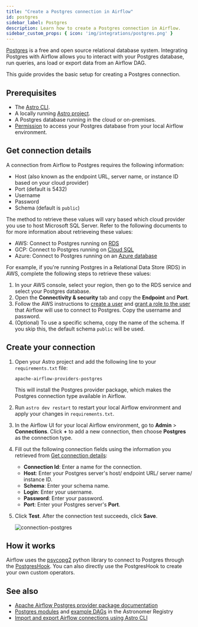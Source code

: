 ```yaml
---
title: "Create a Postgres connection in Airflow"
id: postgres
sidebar_label: Postgres
description: Learn how to create a Postgres connection in Airflow.
sidebar_custom_props: { icon: 'img/integrations/postgres.png' }
---
```


[Postgres](https://www.postgresql.org/) is a free and open source relational database system. Integrating Postgres with Airflow allows you to interact with your Postgres database, run queries, ans load or export data from an Airflow DAG.

This guide provides the basic setup for creating a Postgres connection.

## Prerequisites

- The [Astro CLI](https://www.astronomer.io/docs/astro/cli/overview).
- A locally running [Astro project](https://www.astronomer.io/docs/astro/cli/get-started-cli).
- A Postgres database running in the cloud or on-premises.
- [Permission](https://www.digitalocean.com/community/tutorials/how-to-use-roles-and-manage-grant-permissions-in-postgresql-on-a-vps-2) to access your Postgres database from your local Airflow environment.

## Get connection details

A connection from Airflow to Postgres requires the following information:

- Host (also known as the endpoint URL, server name, or instance ID based on your cloud provider)
- Port (default is 5432)
- Username
- Password
- Schema (default is `public`)

The method to retrieve these values will vary based which cloud provider you use to host Microsoft SQL Server. Refer to the following documents to for more information about retrieveing these values:

- AWS: Connect to Postgres running on [RDS](https://docs.aws.amazon.com/AmazonRDS/latest/UserGuide/USER_ConnectToPostgreSQLInstance.html)
- GCP: Connect to Postgres running on [ Cloud SQL](https://cloud.google.com/sql/docs/postgres/connect-instance-local-computer)
- Azure: Connect to Postgres running on an [Azure database](https://learn.microsoft.com/en-us/training/modules/create-connect-to-postgres/4-connect-develop-your-database)

For example, if you're running Postgres in a Relational Data Store (RDS) in AWS, complete the following steps to retrieve these values:

1. In your AWS console, select your region, then go to the RDS service and select your Postgres database.
2. Open the **Connectivity & security** tab and copy the **Endpoint** and **Port**.
3. Follow the AWS instructions to [create a user](https://www.postgresql.org/docs/8.0/sql-createuser.html) and [grant a role to the user](https://www.postgresql.org/docs/current/sql-grant.html) that Airflow will use to connect to Postgres. Copy the username and password.
4. (Optional) To use a specific schema, copy the name of the schema. If you skip this, the default schema `public` will be used.

## Create your connection

1. Open your Astro project and add the following line to your `requirements.txt` file:

    ```
    apache-airflow-providers-postgres
    ```

    This will install the Postgres provider package, which makes the Postgres connection type available in Airflow.

2. Run `astro dev restart` to restart your local Airflow environment and apply your changes in `requirements.txt`.

3. In the Airflow UI for your local Airflow environment, go to **Admin** > **Connections**. Click **+** to add a new connection, then choose **Postgres** as the connection type.

4. Fill out the following connection fields using the information you retrieved from [Get connection details](#get-connection-details):

    - **Connection Id**: Enter a name for the connection.
    - **Host**: Enter your Postgres server's host/ endpoint URL/ server name/ instance ID.
    - **Schema**: Enter your schema name.
    - **Login**: Enter your username.
    - **Password**: Enter your password.
    - **Port**: Enter your Postgres server's **Port**.

5. Click **Test**. After the connection test succeeds, click **Save**.

    ![connection-postgres](/img/examples/connection-postgres.png)

## How it works

Airflow uses the [psycopg2](https://pypi.org/project/psycopg2/) python library to connect to Postgres through the [PostgresHook](https://airflow.apache.org/docs/apache-airflow-providers-postgres/stable/_api/airflow/providers/postgres/hooks/postgres/index.html). You can also directly use the PostgresHook to create your own custom operators.

## See also

- [Apache Airflow Postgres provider package documentation](https://airflow.apache.org/docs/apache-airflow-providers-postgres/stable/index.html)
- [Postgres modules](https://registry.astronomer.io/modules?limit=24&sorts=updatedAt%3Adesc&query=postgres) and [example DAGs](https://registry.astronomer.io/dags?query=postgres) in the Astronomer Registry
- [Import and export Airflow connections using Astro CLI](https://www.astronomer.io/docs/astro/import-export-connections-variables#using-the-astro-cli-local-environments-only)
